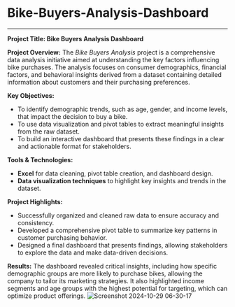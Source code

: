 # Bike-Buyers-Analysis-Dashboard

---
**Project Title: Bike Buyers Analysis Dashboard**

**Project Overview:**
The *Bike Buyers Analysis* project is a comprehensive data analysis initiative aimed at understanding the key factors influencing bike purchases. The analysis focuses on consumer demographics, financial factors, and behavioral insights derived from a dataset containing detailed information about customers and their purchasing preferences.

**Key Objectives:**
- To identify demographic trends, such as age, gender, and income levels, that impact the decision to buy a bike.
- To use data visualization and pivot tables to extract meaningful insights from the raw dataset.
- To build an interactive dashboard that presents these findings in a clear and actionable format for stakeholders.

**Tools & Technologies:**
- **Excel** for data cleaning, pivot table creation, and dashboard design.
- **Data visualization techniques** to highlight key insights and trends in the dataset.

**Project Highlights:**
- Successfully organized and cleaned raw data to ensure accuracy and consistency.
- Developed a comprehensive pivot table to summarize key patterns in customer purchasing behavior.
- Designed a final dashboard that presents findings, allowing stakeholders to explore the data and make data-driven decisions.

**Results:**
The dashboard revealed critical insights, including how specific demographic groups are more likely to purchase bikes, allowing the company to tailor its marketing strategies. It also highlighted income segments and age groups with the highest potential for targeting, which can optimize product offerings.
![Screenshot 2024-10-29 06-30-17](https://github.com/user-attachments/assets/751c52be-c10e-44e1-aa22-805c41095a7d)



